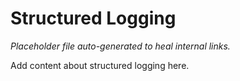 # Structured Logging

*Placeholder file auto-generated to heal internal links.*

Add content about structured logging here.